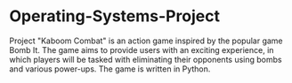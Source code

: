 # Operating-Systems-Project

Project "Kaboom Combat" is an action game inspired by the popular game Bomb It. The game aims to provide users with an exciting experience, in which players will be tasked with eliminating their opponents using bombs and various power-ups. The game is written in Python.
